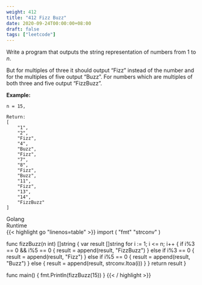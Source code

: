 ```yaml
---
weight: 412
title: "412 Fizz Buzz"
date: 2020-09-24T00:00:00+08:00
draft: false
tags: ["leetcode"]
---
```


Write a program that outputs the string representation of numbers from 1 to _n_.

But for multiples of three it should output “Fizz” instead of the number and for the multiples of five output “Buzz”. For numbers which are multiples of both three and five output “FizzBuzz”.

**Example:**
```
n = 15,

Return:
[
    "1",
    "2",
    "Fizz",
    "4",
    "Buzz",
    "Fizz",
    "7",
    "8",
    "Fizz",
    "Buzz",
    "11",
    "Fizz",
    "13",
    "14",
    "FizzBuzz"
]
```
<div class="tabs">
  <div class="tab-btn tab-btn-active" onclick="showLang(event, 'golang')">Golang</div>
  <div class="tab-btn" onclick="showLang(event, 'runtime')">Runtime</div>
</div>
<div class="tab-content">
<div id="golang" class="lang">
{{< highlight go "linenos=table" >}}
import (
    "fmt"
    "strconv"
)

func fizzBuzz(n int) []string {
    var result []string
    for i := 1; i <= n; i++ {
        if i%3 == 0 && i%5 == 0 {
            result = append(result, "FizzBuzz")
        } else if i%3 == 0 {
            result = append(result, "Fizz")
        } else if i%5 == 0 {
            result = append(result, "Buzz")
        } else {
            result = append(result, strconv.Itoa(i))
        }
    }
    return result
}

func main() {
    fmt.Println(fizzBuzz(15))
}
{{< / highlight >}}
</div>
<div id="runtime" class="lang" style="display:none">
    <div class="code-link">
        <a href="https://runtime.siwei.dev/?src=leetcode412" target="_blank">https://runtime.siwei.dev/?src=leetcode412</a>
    </div>
</div>
</div>
